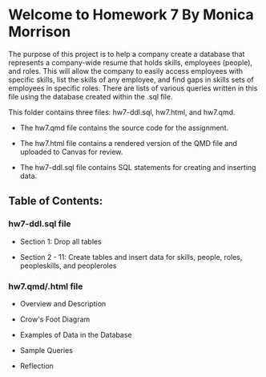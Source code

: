 # Welcome to Homework 7 By Monica Morrison

The purpose of this project is to help a company create a database that represents a company-wide resume that holds skills, employees (people), and roles. This will allow the company to easily access employees with specific skills, list the skills of any employee, and find gaps in skills sets of employees in specific roles. There are lists of various queries written in this file using the database created within the .sql file.

This folder contains three files: hw7-ddl.sql, hw7.html, and hw7.qmd. 

* The hw7.qmd file contains the source code for the assignment.

* The hw7.html file contains a rendered version of the QMD file and uploaded to Canvas for review.

* The hw7-ddl.sql file contains SQL statements for creating and inserting data.

## Table of Contents:

### hw7-ddl.sql file
- Section 1: Drop all tables

- Section 2 - 11: Create tables and insert data for skills, people, roles, peopleskills, and peopleroles 

### hw7.qmd/.html file
- Overview and Description

- Crow's Foot Diagram

- Examples of Data in the Database

- Sample Queries

- Reflection
